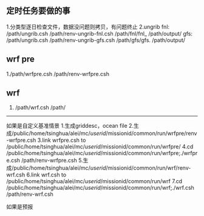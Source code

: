 ## 定时任务要做的事
1.分类型逐日检查文件，数据没问题则拷贝，有问题终止
2.ungrib
fnl: /path/ungrib.csh /path/renv-ungrib-fnl.csh /path/fnl/fnl_ /path/output/
gfs: /path/ungrib.csh /path/renv-ungrib-gfs.csh /path/gfs/gfs. /path/output/

## wrf pre
1./path/wrfpre.csh /path/renv-wrfpre.csh

## wrf
1. /path/wrf.csh /path/


------------------------------------
如果是自定义基准情景
1.生成griddesc，ocean file
2.生成/public/home/tsinghua/alei/mc/$userid/$missionid/common/run/wrfpre/renv-wrfpre.csh
3.link wrfpre.csh to /public/home/tsinghua/alei/mc/$userid/$missionid/common/run/wrfpre/
4.cd /public/home/tsinghua/alei/mc/$userid/$missionid/common/run/wrfpre;./wrfpre.csh /path/renv-wrfpre.csh
5.生成/public/home/tsinghua/alei/mc/$userid/$missionid/common/run/wrf/renv-wrf.csh
6.link wrf.csh to /public/home/tsinghua/alei/mc/$userid/$missionid/common/run/wrf
7.cd /public/home/tsinghua/alei/mc/$userid/$missionid/common/run/wrf;./wrf.csh /path/renv-wrf.csh

如果是预报